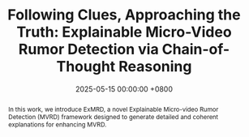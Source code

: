 ---
title:          "Following Clues, Approaching the Truth: Explainable Micro-Video Rumor Detection via Chain-of-Thought Reasoning"
date:           2025-05-15 00:00:00 +0800
selected:       true
pub:            "The Web Conference (WWW)"
pub_last:       ' <span class="badge badge-pill badge-publication badge-danger">CCF-A</span> <span class="badge badge-pill badge-publication badge-primary">Full Paper</span>'
pub_date:       "2025"

abstract: >-
   In this work, we introduce ExMRD, a novel Explainable Micro-video Rumor Detection (MVRD) framework designed to generate detailed and coherent explanations for enhancing MVRD.
cover:          /assets/images/covers/www-exmrd.jpg
authors:
- Rongpei Hong
- Jian Lang
- Jin Xu
- Zhangtao Cheng
- Ting Zhong#
- Fan Zhou
links:
  Paper: /assets/papers/WWW-2025-ExMRD.pdf
  Code: https://github.com/ronpay/ExMRD
---